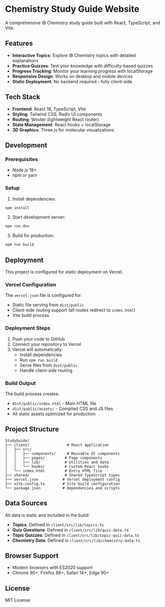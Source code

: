 # Chemistry Study Guide Website

A comprehensive IB Chemistry study guide built with React, TypeScript, and Vite.

## Features

- **Interactive Topics**: Explore IB Chemistry topics with detailed explanations
- **Practice Quizzes**: Test your knowledge with difficulty-based quizzes
- **Progress Tracking**: Monitor your learning progress with localStorage
- **Responsive Design**: Works on desktop and mobile devices
- **Static Deployment**: No backend required - fully client-side

## Tech Stack

- **Frontend**: React 18, TypeScript, Vite
- **Styling**: Tailwind CSS, Radix UI components
- **Routing**: Wouter (lightweight React router)
- **State Management**: React hooks + localStorage
- **3D Graphics**: Three.js for molecular visualizations

## Development

### Prerequisites

- Node.js 18+
- npm or yarn

### Setup

1. Install dependencies:

```bash
npm install
```

2. Start development server:

```bash
npm run dev
```

3. Build for production:

```bash
npm run build
```

## Deployment

This project is configured for static deployment on Vercel.

### Vercel Configuration

The `vercel.json` file is configured for:

- Static file serving from `dist/public`
- Client-side routing support (all routes redirect to `index.html`)
- Vite build process

### Deployment Steps

1. Push your code to GitHub
2. Connect your repository to Vercel
3. Vercel will automatically:
   - Install dependencies
   - Run `npm run build`
   - Serve files from `dist/public`
   - Handle client-side routing

### Build Output

The build process creates:

- `dist/public/index.html` - Main HTML file
- `dist/public/assets/` - Compiled CSS and JS files
- All static assets optimized for production

## Project Structure

```
StudyGuide/
├── client/                 # React application
│   ├── src/
│   │   ├── components/     # Reusable UI components
│   │   ├── pages/         # Page components
│   │   ├── lib/           # Utilities and data
│   │   └── hooks/         # Custom React hooks
│   └── index.html         # Entry HTML file
├── shared/                # Shared TypeScript types
├── vercel.json           # Vercel deployment config
├── vite.config.ts        # Vite build configuration
└── package.json          # Dependencies and scripts
```

## Data Sources

All data is static and included in the build:

- **Topics**: Defined in `client/src/lib/topics.ts`
- **Quiz Questions**: Defined in `client/src/lib/quiz-data.ts`
- **Topic Quizzes**: Defined in `client/src/lib/topic-quiz-data.ts`
- **Chemistry Data**: Defined in `client/src/lib/chemistry-data.ts`

## Browser Support

- Modern browsers with ES2020 support
- Chrome 90+, Firefox 88+, Safari 14+, Edge 90+

## License

MIT License
